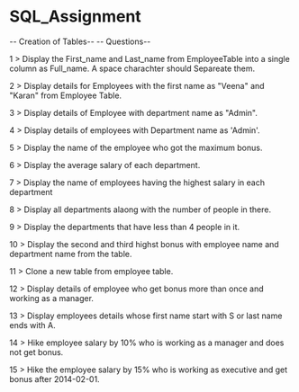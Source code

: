 # SQL_Assignment

-- Creation of Tables--
-- Questions--

1 > Display the First_name and Last_name from EmployeeTable
    into a single column as Full_name. A space charachter should 
    Separeate them.

2 > Display details for Employees with the first name as
    "Veena" and "Karan" from Employee Table.

3 > Display details of Employee with department name as "Admin".

4 > Display details of employees with Department name as 'Admin'.

5 > Display the name of the employee who got the maximum bonus.

6 > Display the average salary of each department.

7 > Display the name of employees having the highest salary 
    in each department

8 > Display all departments alaong with the number of people in there.

9 > Display the departments that have less than 4 people in it.

10 > Display the second and third highst bonus with employee name
     and department name from the table.

11 > Clone a new table from employee table.

12 > Display details of employee who get bonus more than 
     once and working as a manager.

13 > Display employees details whose first name start with 
     S or last name ends with A.

14 > Hike employee salary by 10% who is working as a manager 
     and does not get bonus.

15 > Hike the employee salary by 15% who is working as
     executive and get bonus after 2014-02-01.

